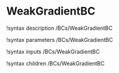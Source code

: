 <!-- MOOSE Documentation Stub: Remove this when content is added. -->

# WeakGradientBC
!syntax description /BCs/WeakGradientBC

!syntax parameters /BCs/WeakGradientBC

!syntax inputs /BCs/WeakGradientBC

!syntax children /BCs/WeakGradientBC
